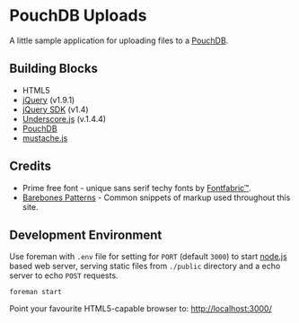 # PouchDB Uploads

A little sample application for uploading files to a [PouchDB][pouchdb.com].

## Building Blocks

- HTML5
- [jQuery][jquery.com] (v1.9.1)
- [jQuery SDK][jquerysdk.com] (v1.4)
- [Underscore.js][underscorejs.org] (v.1.4.4)
- [PouchDB][pouchdb.com]
- [mustache.js][mustache.js]

## Credits

- Prime free font - unique sans serif techy fonts by [Fontfabric™][fontfabric.com].
- [Barebones Patterns][barebones] - Common snippets of markup used throughout this site.


## Development Environment

Use foreman with `.env` file for setting for `PORT` (default `3000`) to start [node.js][nodejs.org] based web server, serving static files from `./public` directory and a echo server to echo `POST` requests.

    foreman start

Point your favourite HTML5-capable browser to: [http://localhost:3000/](http://localhost:3000/)

[pouchdb.com]: http://pouchdb.com
[fontfabric.com]: http://fontfabric.com/prime-free-font/
[barebones]: http://barebones.paulrobertlloyd.com
[jquery.com]: http://jquery.com
[jquerysdk.com]: http://www.jquerysdk.com/
[mustache.js]: https://github.com/janl/mustache.js
[underscorejs.org]: http://underscorejs.org/
[nodejs.org]: http://nodejs.org
